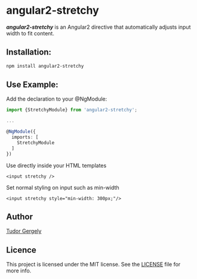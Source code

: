 # angular2-stretchy

***angular2-stretchy*** is an Angular2 directive that automatically adjusts input width to fit content.

## Installation:

```bash
npm install angular2-stretchy
```

## Use Example:

Add the declaration to your @NgModule:

```typescript
import {StretchyModule} from 'angular2-stretchy';

...

@NgModule({
  imports: [
    StretchyModule
  ]
})
```

Use directly inside your HTML templates

```
<input stretchy />
```

Set normal styling on input such as min-width

```
<input stretchy style="min-width: 300px;"/>
```

## Author

[Tudor Gergely](https://github.com/tudorgergely)

## Licence

This project is licensed under the MIT license. See the [LICENSE](LICENSE) file for more info.
